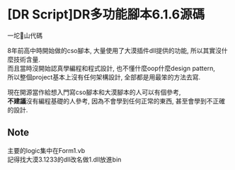 # [DR Script]DR多功能腳本6.1.6源碼
一坨💩山代碼  
  
8年前高中時開始做的cso腳本, 大量使用了大漠插件dll提供的功能, 所以其實沒什麼技術含量.  
而且當時沒開始認真學編程和程式設計, 也不懂什麼oop什麼design pattern,  
所以整個project基本上沒有任何架構設計, 全部都是用最笨的方法去寫.  
  
現在開源當作給想入門寫cso腳本和大漠腳本的人可以有個參考,  
**不建議**沒有編程基礎的人參考, 因為不會學到任何正常的東西, 甚至會學到不正確的設計.  

## Note
主要的logic集中在Form1.vb  
記得找大漠3.1233的dll改名做1.dll放進bin  
